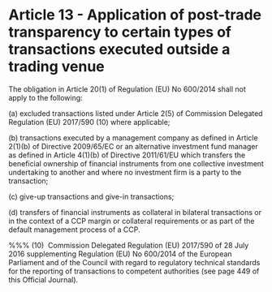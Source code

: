 # Article 13 - Application of post-trade transparency to certain types of transactions executed outside a trading venue


The obligation in Article 20(1) of Regulation (EU) No 600/2014 shall not apply to the following:

(a) excluded transactions listed under Article 2(5) of Commission Delegated Regulation (EU) 2017/590 (10) where applicable;

(b) transactions executed by a management company as defined in Article 2(1)(b) of Directive 2009/65/EC or an alternative investment fund manager as defined in Article 4(1)(b) of Directive 2011/61/EU which transfers the beneficial ownership of financial instruments from one collective investment undertaking to another and where no investment firm is a party to the transaction;

(c) give-up transactions and give-in transactions;

(d) transfers of financial instruments as collateral in bilateral transactions or in the context of a CCP margin or collateral requirements or as part of the default management process of a CCP.

%%% (10)  Commission Delegated Regulation (EU) 2017/590 of 28 July 2016 supplementing Regulation (EU) No 600/2014 of the European Parliament and of the Council with regard to regulatory technical standards for the reporting of transactions to competent authorities (see page 449 of this Official Journal).

